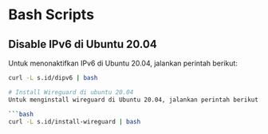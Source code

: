 # Bash Scripts

## Disable IPv6 di Ubuntu 20.04
Untuk menonaktifkan IPv6 di Ubuntu 20.04, jalankan perintah berikut:

```bash
curl -L s.id/dipv6 | bash

# Install Wireguard di ubuntu 20.04
Untuk menginstall wireguard di Ubuntu 20.04, jalankan perintah berikut:

```bash
curl -L s.id/install-wireguard | bash
